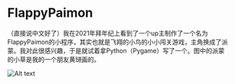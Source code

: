 # FlappyPaimon
（直接说中文好了）我在2021年拜年纪上看到了一个up主制作了一个名为FlappyPaimon的小程序，其实也就是飞翔的小鸟的小小闯关游戏，主角换成了派蒙。我对此很感兴趣，于是就试着拿Python（Pygame）写了一个。图中的派蒙的小草是我的一个朋友黄琎画的。

![Alt text]([https://.png](https://github.com/Ken-2511/FlappyPaimon/blob/main/screenshot.png)https://github.com/Ken-2511/FlappyPaimon/blob/main/screenshot.png)
